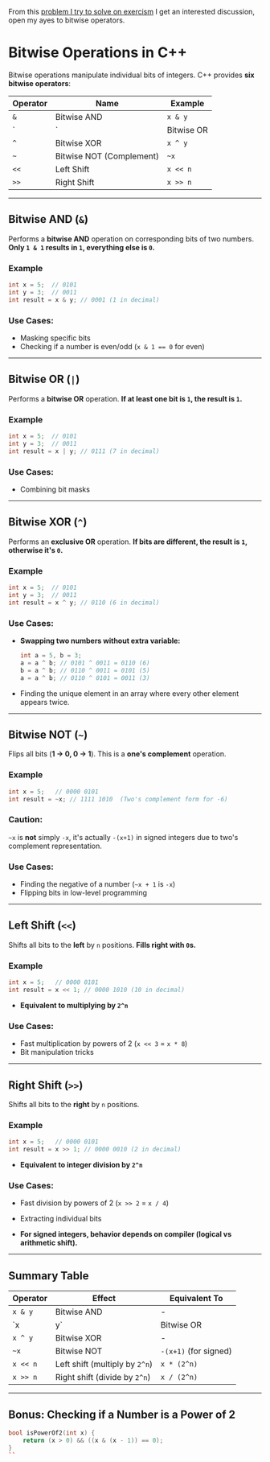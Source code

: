 From this [problem I try to solve on exercism](https://exercism.org/tracks/cpp/exercises/eliuds-eggs) I get an interested discussion, open my ayes to bitwise operators.

# Bitwise Operations in C++

Bitwise operations manipulate individual bits of integers. C++ provides **six bitwise operators**:

| Operator | Name                        | Example |
|----------|-----------------------------|---------|
| `&`      | Bitwise AND                 | `x & y` |
| `|`      | Bitwise OR                  | `x | y` |
| `^`      | Bitwise XOR                 | `x ^ y` |
| `~`      | Bitwise NOT (Complement)     | `~x`    |
| `<<`     | Left Shift                   | `x << n` |
| `>>`     | Right Shift                   | `x >> n` |

---

## Bitwise AND (`&`)
Performs a **bitwise AND** operation on corresponding bits of two numbers. **Only `1 & 1` results in `1`, everything else is `0`.**

### Example
```cpp
int x = 5;  // 0101
int y = 3;  // 0011
int result = x & y; // 0001 (1 in decimal)
```
### Use Cases:
- Masking specific bits  
- Checking if a number is even/odd (`x & 1 == 0` for even)

---

## Bitwise OR (`|`)
Performs a **bitwise OR** operation. **If at least one bit is `1`, the result is `1`.**

### Example
```cpp
int x = 5;  // 0101
int y = 3;  // 0011
int result = x | y; // 0111 (7 in decimal)
```
### Use Cases:  
- Combining bit masks

---

## Bitwise XOR (`^`)
Performs an **exclusive OR** operation. **If bits are different, the result is `1`, otherwise it's `0`.**

### **Example**
```cpp
int x = 5;  // 0101
int y = 3;  // 0011
int result = x ^ y; // 0110 (6 in decimal)
```
### Use Cases:
- **Swapping two numbers without extra variable:**
  ```cpp
  int a = 5, b = 3;
  a = a ^ b; // 0101 ^ 0011 = 0110 (6)
  b = a ^ b; // 0110 ^ 0011 = 0101 (5)
  a = a ^ b; // 0110 ^ 0101 = 0011 (3)
  ```
- Finding the unique element in an array where every other element appears twice.

---

## Bitwise NOT (`~`)
Flips all bits (**1 → 0, 0 → 1**). This is a **one's complement** operation.

### **Example**
```cpp
int x = 5;   // 0000 0101
int result = ~x; // 1111 1010  (Two's complement form for -6)
```
### Caution:  
`~x` is **not** simply `-x`, it's actually `-(x+1)` in signed integers due to two's complement representation.

### Use Cases:  
- Finding the negative of a number (`~x + 1` is `-x`)  
- Flipping bits in low-level programming

---

## Left Shift (`<<`)
Shifts all bits to the **left** by `n` positions. **Fills right with `0`s.**

### **Example**
```cpp
int x = 5;   // 0000 0101
int result = x << 1; // 0000 1010 (10 in decimal)
```
- **Equivalent to multiplying by `2^n`**  
### **Use Cases:**  
- Fast multiplication by powers of 2 (`x << 3` = `x * 8`)  
- Bit manipulation tricks

---

## Right Shift (`>>`)
Shifts all bits to the **right** by `n` positions.

### **Example**
```cpp
int x = 5;   // 0000 0101
int result = x >> 1; // 0000 0010 (2 in decimal)
```
- **Equivalent to integer division by `2^n`**  
### Use Cases:  
- Fast division by powers of 2 (`x >> 2` = `x / 4`)  
- Extracting individual bits

- **For signed integers, behavior depends on compiler (logical vs arithmetic shift).**  

---

## Summary Table
| Operator | Effect                     | Equivalent To |
|----------|----------------------------|--------------|
| `x & y`  | Bitwise AND                | -            |
| `x | y`  | Bitwise OR                 | -            |
| `x ^ y`  | Bitwise XOR                 | -            
| `~x`     | Bitwise NOT                 | `-(x+1)` (for signed) |
| `x << n` | Left shift (multiply by `2^n`) | `x * (2^n)` |
| `x >> n` | Right shift (divide by `2^n`) | `x / (2^n)` |

---

## **Bonus: Checking if a Number is a Power of 2**
```cpp
bool isPowerOf2(int x) {
    return (x > 0) && ((x & (x - 1)) == 0);
}
``